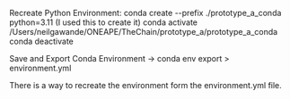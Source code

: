Recreate Python Environment:
conda create --prefix ./prototype_a_conda  python=3.11 (I used this to create it)
conda activate /Users/neilgawande/ONEAPE/TheChain/prototype_a/prototype_a_conda
conda deactivate

Save and Export Conda Environment -> conda env export > environment.yml

There is a way to recreate the environment form the environment.yml file.